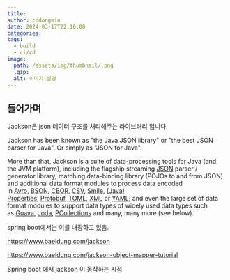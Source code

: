 ```yaml
---
title: 
author: codongmin
date: 2024-03-17T22:16:00
categories: 
tags:
  - build
  - ci/cd
image:
  path: /assets/img/thumbnail/.png
  lqip: 
  alt: 이미지 설명
---
```


## 들어가며

Jackson은 json 데이터 구조를 처리해주는 라이브러리 입니다. 


Jackson has been known as "the Java JSON library" or "the best JSON parser for Java". Or simply as "JSON for Java".

More than that, Jackson is a suite of data-processing tools for Java (and the JVM platform), including the flagship streaming [JSON](https://en.wikipedia.org/wiki/JSON) parser / generator library, matching data-binding library (POJOs to and from JSON) and additional data format modules to process data encoded in [Avro](https://github.com/FasterXML/jackson-dataformats-binary/blob/master/avro), [BSON](https://github.com/michel-kraemer/bson4jackson), [CBOR](https://github.com/FasterXML/jackson-dataformats-binary/blob/master/cbor), [CSV](https://github.com/FasterXML/jackson-dataformats-text/blob/master/csv), [Smile](https://github.com/FasterXML/jackson-dataformats-binary/tree/master/smile), [(Java) Properties](https://github.com/FasterXML/jackson-dataformats-text/blob/master/properties), [Protobuf](https://github.com/FasterXML/jackson-dataformats-binary/tree/master/protobuf), [TOML](https://github.com/FasterXML/jackson-dataformats-text/blob/2.13/toml), [XML](https://github.com/FasterXML/jackson-dataformat-xml) or [YAML](https://github.com/FasterXML/jackson-dataformats-text/blob/master/yaml); and even the large set of data format modules to support data types of widely used data types such as [Guava](https://github.com/FasterXML/jackson-datatypes-collections), [Joda](https://github.com/FasterXML/jackson-datatype-joda), [PCollections](https://github.com/FasterXML/jackson-datatypes-collections) and many, many more (see below).


spring boot에서는 이를 내장하고 있음. 

https://www.baeldung.com/jackson


https://www.baeldung.com/jackson-object-mapper-tutorial

Spring boot 에서 jackson 이 동작하는 시점